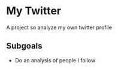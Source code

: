 # My Twitter

A project so analyze my own twitter profile


## Subgoals

- Do an analysis of people I follow
